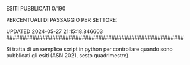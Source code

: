 ESITI PUBBLICATI 0/190 

PERCENTUALI DI PASSAGGIO PER SETTORE:

UPDATED 2024-05-27 21:15:18.846603
###################################################### 

Si tratta di un semplice script in python per controllare quando sono pubblicati gli esiti (ASN 2021, sesto quadrimestre).

